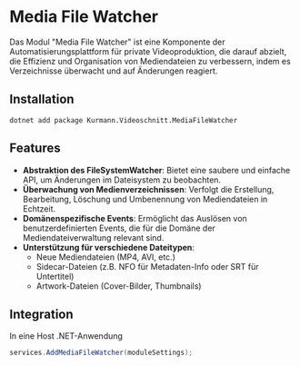 # Media File Watcher

Das Modul "Media File Watcher" ist eine Komponente der Automatisierungsplattform für private Videoproduktion, die darauf abzielt, die Effizienz und Organisation von Mediendateien zu verbessern, indem es Verzeichnisse überwacht und auf Änderungen reagiert.

## Installation

```
dotnet add package Kurmann.Videoschnitt.MediaFileWatcher
```

## Features

- **Abstraktion des FileSystemWatcher**: Bietet eine saubere und einfache API, um Änderungen im Dateisystem zu beobachten.
- **Überwachung von Medienverzeichnissen**: Verfolgt die Erstellung, Bearbeitung, Löschung und Umbenennung von Mediendateien in Echtzeit.
- **Domänenspezifische Events**: Ermöglicht das Auslösen von benutzerdefinierten Events, die für die Domäne der Mediendateiverwaltung relevant sind.
- **Unterstützung für verschiedene Dateitypen**:
  - Neue Mediendateien (MP4, AVI, etc.)
  - Sidecar-Dateien (z.B. NFO für Metadaten-Info oder SRT für Untertitel)
  - Artwork-Dateien (Cover-Bilder, Thumbnails)

## Integration

In eine Host .NET-Anwendung

```csharp
services.AddMediaFileWatcher(moduleSettings);
```
